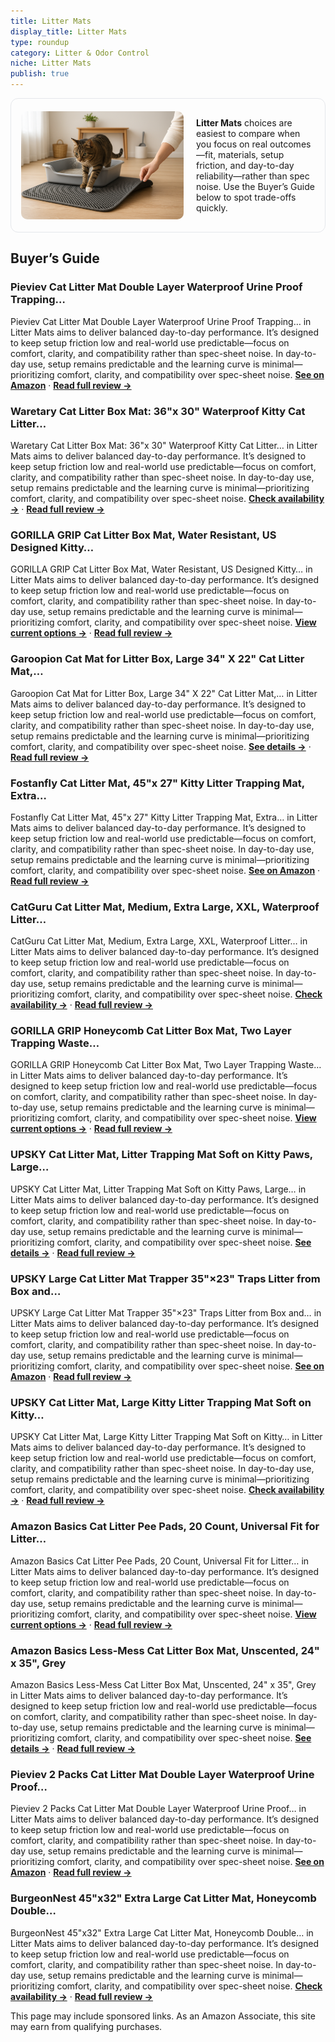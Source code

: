 ```yaml
---
title: Litter Mats
display_title: Litter Mats
type: roundup
category: Litter & Odor Control
niche: Litter Mats
publish: true
---
```


<section class="hero-split" style="width:100%;box-sizing:border-box;border:1px solid #e5e7eb;border-radius:12px;padding:16px;display:grid;grid-template-columns:minmax(260px,40%) 1fr;gap:20px;align-items:center;"><figure style="margin:0;"><img src="/hero/roundups/litter-odor-control/litter-mats.webp" alt="" style="width:100%;height:auto;display:block;border-radius:10px;"/></figure><div class="hero-copy" style="min-width:0;"><p><strong>Litter Mats</strong> choices are easiest to compare when you focus on real outcomes&mdash;fit, materials, setup friction, and day-to-day reliability&mdash;rather than spec noise. Use the Buyer’s Guide below to spot trade-offs quickly.</p></div></section>

<h2>Buyer’s Guide</h2>
<h3>Pieviev Cat Litter Mat Double Layer Waterproof Urine Proof Trapping…</h3>
<p>Pieviev Cat Litter Mat Double Layer Waterproof Urine Proof Trapping… in Litter Mats aims to deliver balanced day-to-day performance. It’s designed to keep setup friction low and real-world use predictable&mdash;focus on comfort, clarity, and compatibility rather than spec-sheet noise. In day-to-day use, setup remains predictable and the learning curve is minimal&mdash;prioritizing comfort, clarity, and compatibility over spec-sheet noise. <a href="https://amzn.to/46DbnXm" target="_blank" rel="nofollow sponsored noopener noopener" target="_blank"><strong>See on Amazon</strong></a> · <a href="/reviews/pieviev-cat-litter-mat-double-layer-waterproof-urine-proof-trapping-mat-1724f62a/"><strong>Read full review &rarr;</strong></a></p>
<h3>Waretary Cat Litter Box Mat: 36"x 30" Waterproof Kitty Cat Litter…</h3>
<p>Waretary Cat Litter Box Mat: 36"x 30" Waterproof Kitty Cat Litter… in Litter Mats aims to deliver balanced day-to-day performance. It’s designed to keep setup friction low and real-world use predictable&mdash;focus on comfort, clarity, and compatibility rather than spec-sheet noise. In day-to-day use, setup remains predictable and the learning curve is minimal&mdash;prioritizing comfort, clarity, and compatibility over spec-sheet noise. <a href="https://amzn.to/3ISpQW3" target="_blank" rel="nofollow sponsored noopener noopener" target="_blank"><strong>Check availability &rarr;</strong></a> · <a href="/reviews/waretary-cat-litter-box-mat-36-x-30-waterproof-kitty-cat-litter-trappin-08630bc8/"><strong>Read full review &rarr;</strong></a></p>
<h3>GORILLA GRIP Cat Litter Box Mat, Water Resistant, US Designed Kitty…</h3>
<p>GORILLA GRIP Cat Litter Box Mat, Water Resistant, US Designed Kitty… in Litter Mats aims to deliver balanced day-to-day performance. It’s designed to keep setup friction low and real-world use predictable&mdash;focus on comfort, clarity, and compatibility rather than spec-sheet noise. In day-to-day use, setup remains predictable and the learning curve is minimal&mdash;prioritizing comfort, clarity, and compatibility over spec-sheet noise. <a href="https://amzn.to/3IUwCdX" target="_blank" rel="nofollow sponsored noopener noopener" target="_blank"><strong>View current options &rarr;</strong></a> · <a href="/reviews/gorilla-grip-cat-litter-box-mat-water-resistant-us-designed-kitty-litte-e1719780/"><strong>Read full review &rarr;</strong></a></p>
<h3>Garoopion Cat Mat for Litter Box, Large 34" X 22" Cat Litter Mat,…</h3>
<p>Garoopion Cat Mat for Litter Box, Large 34" X 22" Cat Litter Mat,… in Litter Mats aims to deliver balanced day-to-day performance. It’s designed to keep setup friction low and real-world use predictable&mdash;focus on comfort, clarity, and compatibility rather than spec-sheet noise. In day-to-day use, setup remains predictable and the learning curve is minimal&mdash;prioritizing comfort, clarity, and compatibility over spec-sheet noise. <a href="https://amzn.to/48NrNO3" target="_blank" rel="nofollow sponsored noopener noopener" target="_blank"><strong>See details &rarr;</strong></a> · <a href="/reviews/garoopion-cat-mat-for-litter-box-large-34-x-22-cat-litter-mat-waterproo-70004bc1/"><strong>Read full review &rarr;</strong></a></p>
<h3>Fostanfly Cat Litter Mat, 45"x 27" Kitty Litter Trapping Mat, Extra…</h3>
<p>Fostanfly Cat Litter Mat, 45"x 27" Kitty Litter Trapping Mat, Extra… in Litter Mats aims to deliver balanced day-to-day performance. It’s designed to keep setup friction low and real-world use predictable&mdash;focus on comfort, clarity, and compatibility rather than spec-sheet noise. In day-to-day use, setup remains predictable and the learning curve is minimal&mdash;prioritizing comfort, clarity, and compatibility over spec-sheet noise. <a href="https://amzn.to/3KtE28G" target="_blank" rel="nofollow sponsored noopener noopener" target="_blank"><strong>See on Amazon</strong></a> · <a href="/reviews/fostanfly-cat-litter-mat-45-x-27-kitty-litter-trapping-mat-extra-large-0e23c3ce/"><strong>Read full review &rarr;</strong></a></p>
<h3>CatGuru Cat Litter Mat, Medium, Extra Large, XXL, Waterproof Litter…</h3>
<p>CatGuru Cat Litter Mat, Medium, Extra Large, XXL, Waterproof Litter… in Litter Mats aims to deliver balanced day-to-day performance. It’s designed to keep setup friction low and real-world use predictable&mdash;focus on comfort, clarity, and compatibility rather than spec-sheet noise. In day-to-day use, setup remains predictable and the learning curve is minimal&mdash;prioritizing comfort, clarity, and compatibility over spec-sheet noise. <a href="https://amzn.to/4mLWBCt" target="_blank" rel="nofollow sponsored noopener noopener" target="_blank"><strong>Check availability &rarr;</strong></a> · <a href="/reviews/catguru-cat-litter-mat-medium-extra-large-xxl-waterproof-litter-box-mat-ce1fae79/"><strong>Read full review &rarr;</strong></a></p>
<h3>GORILLA GRIP Honeycomb Cat Litter Box Mat, Two Layer Trapping Waste…</h3>
<p>GORILLA GRIP Honeycomb Cat Litter Box Mat, Two Layer Trapping Waste… in Litter Mats aims to deliver balanced day-to-day performance. It’s designed to keep setup friction low and real-world use predictable&mdash;focus on comfort, clarity, and compatibility rather than spec-sheet noise. In day-to-day use, setup remains predictable and the learning curve is minimal&mdash;prioritizing comfort, clarity, and compatibility over spec-sheet noise. <a href="https://amzn.to/3Wm1kQj" target="_blank" rel="nofollow sponsored noopener noopener" target="_blank"><strong>View current options &rarr;</strong></a> · <a href="/reviews/gorilla-grip-honeycomb-cat-litter-box-mat-two-layer-trapping-waste-mats-0b48eaf3/"><strong>Read full review &rarr;</strong></a></p>
<h3>UPSKY Cat Litter Mat, Litter Trapping Mat Soft on Kitty Paws, Large…</h3>
<p>UPSKY Cat Litter Mat, Litter Trapping Mat Soft on Kitty Paws, Large… in Litter Mats aims to deliver balanced day-to-day performance. It’s designed to keep setup friction low and real-world use predictable&mdash;focus on comfort, clarity, and compatibility rather than spec-sheet noise. In day-to-day use, setup remains predictable and the learning curve is minimal&mdash;prioritizing comfort, clarity, and compatibility over spec-sheet noise. <a href="https://amzn.to/48caBSj" target="_blank" rel="nofollow sponsored noopener noopener" target="_blank"><strong>See details &rarr;</strong></a> · <a href="/reviews/upsky-cat-litter-mat-litter-trapping-mat-soft-on-kitty-paws-large-litte-b42ac947/"><strong>Read full review &rarr;</strong></a></p>
<h3>UPSKY Large Cat Litter Mat Trapper 35"×23" Traps Litter from Box and…</h3>
<p>UPSKY Large Cat Litter Mat Trapper 35"×23" Traps Litter from Box and… in Litter Mats aims to deliver balanced day-to-day performance. It’s designed to keep setup friction low and real-world use predictable&mdash;focus on comfort, clarity, and compatibility rather than spec-sheet noise. In day-to-day use, setup remains predictable and the learning curve is minimal&mdash;prioritizing comfort, clarity, and compatibility over spec-sheet noise. <a href="https://amzn.to/48KXwzy" target="_blank" rel="nofollow sponsored noopener noopener" target="_blank"><strong>See on Amazon</strong></a> · <a href="/reviews/upsky-large-cat-litter-mat-trapper-35-23-traps-litter-from-box-and-paws-accf5076/"><strong>Read full review &rarr;</strong></a></p>
<h3>UPSKY Cat Litter Mat, Large Kitty Litter Trapping Mat Soft on Kitty…</h3>
<p>UPSKY Cat Litter Mat, Large Kitty Litter Trapping Mat Soft on Kitty… in Litter Mats aims to deliver balanced day-to-day performance. It’s designed to keep setup friction low and real-world use predictable&mdash;focus on comfort, clarity, and compatibility rather than spec-sheet noise. In day-to-day use, setup remains predictable and the learning curve is minimal&mdash;prioritizing comfort, clarity, and compatibility over spec-sheet noise. <a href="https://amzn.to/3VQv33K" target="_blank" rel="nofollow sponsored noopener noopener" target="_blank"><strong>Check availability &rarr;</strong></a> · <a href="/reviews/upsky-cat-litter-mat-large-kitty-litter-trapping-mat-soft-on-kitty-paws-abb31f55/"><strong>Read full review &rarr;</strong></a></p>
<h3>Amazon Basics Cat Litter Pee Pads, 20 Count, Universal Fit for Litter…</h3>
<p>Amazon Basics Cat Litter Pee Pads, 20 Count, Universal Fit for Litter… in Litter Mats aims to deliver balanced day-to-day performance. It’s designed to keep setup friction low and real-world use predictable&mdash;focus on comfort, clarity, and compatibility rather than spec-sheet noise. In day-to-day use, setup remains predictable and the learning curve is minimal&mdash;prioritizing comfort, clarity, and compatibility over spec-sheet noise. <a href="https://amzn.to/4n0Ga5q" target="_blank" rel="nofollow sponsored noopener noopener" target="_blank"><strong>View current options &rarr;</strong></a> · <a href="/reviews/amazon-basics-cat-litter-pee-pads-20-count-universal-fit-for-litter-box-18914514/"><strong>Read full review &rarr;</strong></a></p>
<h3>Amazon Basics Less-Mess Cat Litter Box Mat, Unscented, 24" x 35", Grey</h3>
<p>Amazon Basics Less-Mess Cat Litter Box Mat, Unscented, 24" x 35", Grey in Litter Mats aims to deliver balanced day-to-day performance. It’s designed to keep setup friction low and real-world use predictable&mdash;focus on comfort, clarity, and compatibility rather than spec-sheet noise. In day-to-day use, setup remains predictable and the learning curve is minimal&mdash;prioritizing comfort, clarity, and compatibility over spec-sheet noise. <a href="https://amzn.to/3KTT4EC" target="_blank" rel="nofollow sponsored noopener noopener" target="_blank"><strong>See details &rarr;</strong></a> · <a href="/reviews/amazon-basics-less-mess-cat-litter-box-mat-unscented-24-x-35-grey/"><strong>Read full review &rarr;</strong></a></p>
<h3>Pieviev 2 Packs Cat Litter Mat Double Layer Waterproof Urine Proof…</h3>
<p>Pieviev 2 Packs Cat Litter Mat Double Layer Waterproof Urine Proof… in Litter Mats aims to deliver balanced day-to-day performance. It’s designed to keep setup friction low and real-world use predictable&mdash;focus on comfort, clarity, and compatibility rather than spec-sheet noise. In day-to-day use, setup remains predictable and the learning curve is minimal&mdash;prioritizing comfort, clarity, and compatibility over spec-sheet noise. <a href="https://amzn.to/42rXM2v" target="_blank" rel="nofollow sponsored noopener noopener" target="_blank"><strong>See on Amazon</strong></a> · <a href="/reviews/pieviev-2-packs-cat-litter-mat-double-layer-waterproof-urine-proof-trap-730f2d56/"><strong>Read full review &rarr;</strong></a></p>
<h3>BurgeonNest 45"x32" Extra Large Cat Litter Mat, Honeycomb Double…</h3>
<p>BurgeonNest 45"x32" Extra Large Cat Litter Mat, Honeycomb Double… in Litter Mats aims to deliver balanced day-to-day performance. It’s designed to keep setup friction low and real-world use predictable&mdash;focus on comfort, clarity, and compatibility rather than spec-sheet noise. In day-to-day use, setup remains predictable and the learning curve is minimal&mdash;prioritizing comfort, clarity, and compatibility over spec-sheet noise. <a href="https://amzn.to/4o3k0Ab" target="_blank" rel="nofollow sponsored noopener noopener" target="_blank"><strong>Check availability &rarr;</strong></a> · <a href="/reviews/burgeonnest-45-x32-extra-large-cat-litter-mat-honeycomb-double-layer-ki-095b3255/"><strong>Read full review &rarr;</strong></a></p>
<aside class="disclosure">This page may include sponsored links. As an Amazon Associate, this site may earn from qualifying purchases.</aside>
